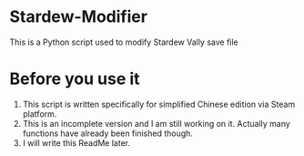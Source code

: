 # Stardew-Modifier
This is a Python script used to modify Stardew Vally save file
# Before you use it
1. This script is written specifically for simplified Chinese edition via Steam platform.
2. This is an incomplete version and I am still working on it. Actually many functions have already been finished though.
3. I will write this ReadMe later.
